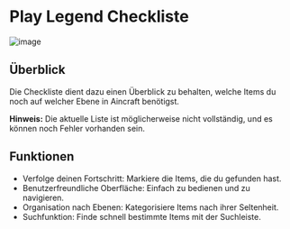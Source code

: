 # Play Legend Checkliste

![image](https://github.com/RandyMrsh/LegendChecklist/assets/155084531/e9170a8d-f166-44d4-8eaa-4cefa4bf66d4)


## Überblick

Die Checkliste dient dazu einen Überblick zu behalten, welche Items du noch auf welcher Ebene in Aincraft benötigst.

**Hinweis:** Die aktuelle Liste ist möglicherweise nicht vollständig, und es können noch Fehler vorhanden sein.

## Funktionen

- Verfolge deinen Fortschritt: Markiere die Items, die du gefunden hast.
- Benutzerfreundliche Oberfläche: Einfach zu bedienen und zu navigieren.
- Organisation nach Ebenen: Kategorisiere Items nach ihrer Seltenheit.
- Suchfunktion: Finde schnell bestimmte Items mit der Suchleiste.
